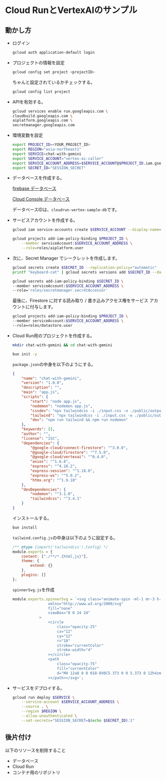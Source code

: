 # Cloud RunとVertexAIのサンプル

## 動かし方

- ログイン

    ```bash
    gcloud auth application-default login
    ```

- プロジェクトの情報を設定

    ```bash
    gcloud config set project <projectID>
    ```

    ちゃんと設定されているかチェックする。

    ```bash
    gcloud config list project
    ```

- APIを有効する。

    ```bash
    gcloud services enable run.googleapis.com \
    cloudbuild.googleapis.com \
    aiplatform.googleapis.com \
    secretmanager.googleapis.com
    ```

- 環境変数を設定

    ```bash
    export PROJECT_ID=<YOUR_PROJECT_ID>
    export REGION="asia-northeast1"
    export SERVICE=chat-with-gemini
    export SERVICE_ACCOUNT="vertex-ai-caller"
    export SERVICE_ACCOUNT_ADDRESS=$SERVICE_ACCOUNT@$PROJECT_ID.iam.gserviceaccount.com
    export SECRET_ID="SESSION_SECRET"
    ```

- データベースを作成する。

    [firebase データベース](https://console.firebase.google.com/project/lyrical-art-273306/firestore?hl=ja)

    [Cloud Console データベース](https://console.cloud.google.com/datastore/)

    データベースIDは、`cloudrun-vertex-sample-db`です。

- サービスアカウントを作成する。

    ```bash
    gcloud iam service-accounts create $SERVICE_ACCOUNT --display-name="Cloud Run to access Vertex AI APIs"
    ```

    ```bash
    gcloud projects add-iam-policy-binding $PROJECT_ID \
        --member serviceAccount:$SERVICE_ACCOUNT_ADDRESS \
        --role=roles/aiplatform.user
    ```

- 次に、Secret Manager でシークレットを作成します。

    ```bash
    gcloud secrets create $SECRET_ID --replication-policy="automatic"
    printf "keyboard-cat" | gcloud secrets versions add $SECRET_ID --data-file=-
    ```

    ```bash
    gcloud secrets add-iam-policy-binding $SECRET_ID \
    --member serviceAccount:$SERVICE_ACCOUNT_ADDRESS \
    --role='roles/secretmanager.secretAccessor'
    ```

    最後に、Firestore に対する読み取り / 書き込みアクセス権をサービス アカウントに付与します。

    ```bash
    gcloud projects add-iam-policy-binding $PROJECT_ID \
    --member serviceAccount:$SERVICE_ACCOUNT_ADDRESS \
    --role=roles/datastore.user
  ```

- Cloud Run用のプロジェクトを作成する。

    ```bash
    mkdir chat-with-gemini && cd chat-with-gemini
    ```

    ```bash
    bun init -y
    ```

    `package.json`の中身を以下のようにする。

    ```json
    {
        "name": "chat-with-gemini",
        "version": "1.0.0",
        "description": "",
        "main": "app.js",
        "scripts": {
            "start": "node app.js",
            "nodemon": "nodemon app.js",
            "cssdev": "npx tailwindcss -i ./input.css -o ./public/output.css --watch",
            "tailwind": "npx tailwindcss -i ./input.css -o ./public/output.css",
            "dev": "npm run tailwind && npm run nodemon"
        },
        "keywords": [],
        "author": "",
        "license": "ISC",
        "dependencies": {
            "@google-cloud/connect-firestore": "^3.0.0",
            "@google-cloud/firestore": "^7.5.0",
            "@google-cloud/vertexai": "^0.4.0",
            "axios": "^1.6.8",
            "express": "^4.18.2",
            "express-session": "^1.18.0",
            "express-ws": "^5.0.2",
            "htmx.org": "^1.9.10"
        },
        "devDependencies": {
            "nodemon": "^3.1.0",
            "tailwindcss": "^3.4.1"
        }
    }
    ```

    インストールする。

    ```bash
    bun install
    ```

    `tailwind.config.js`の中身は以下のように設定する。

    ```js
    /** @type {import('tailwindcss').Config} */
    module.exports = {
        content: ["./**/*.{html,js}"],
        theme: {
            extend: {}
        },
        plugins: []
    };
    ```

    `spinnerSvg.js`を作成

    ```js
    module.exports.spinnerSvg = `<svg class="animate-spin -ml-1 mr-3 h-5 w-5 text-blue-500"
                    xmlns="http://www.w3.org/2000/svg"
                    fill="none"
                    viewBox="0 0 24 24"
                >
                    <circle
                        class="opacity-25"
                        cx="12"
                        cy="12"
                        r="10"
                        stroke="currentColor"
                        stroke-width="4"
                    ></circle>
                    <path
                        class="opacity-75"
                        fill="currentColor"
                        d="M4 12a8 8 0 018-8V0C5.373 0 0 5.373 0 12h4zm2 5.291A7.962 7.962 0 014 12H0c0 3.042 1.135 5.824 3 7.938l3-2.647z"
                    ></path></svg>`;
    ```

- サービスをデプロイする。

    ```bash
    gcloud run deploy $SERVICE \
        --service-account $SERVICE_ACCOUNT_ADDRESS \
        --source . \
        --region $REGION \
        --allow-unauthenticated \
        --set-secrets="SESSION_SECRET=$(echo $SECRET_ID):1"
    ```

## 後片付け

以下のリソースを削除すること

- データベース
- Cloud Run
- コンテナ用のリポジトリ